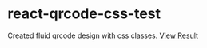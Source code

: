 # react-qrcode-css-test

Created fluid qrcode design with css classes.
[View Result](https://guilhermeasn.github.io/react-qrcode-css-test/)

